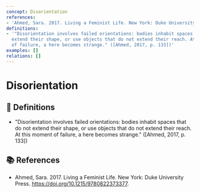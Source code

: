 ```yaml
---
concept: Disorientation
references:
- 'Ahmed, Sara. 2017. Living a Feminist Life. New York: Duke University Press. https://doi.org/10.1215/9780822373377.'
definitions:
- '"Disorientation involves failed orientations: bodies inhabit spaces that do not
  extend their shape, or use objects that do not extend their reach. At this moment
  of failure, a here becomes strange." ([Ahmed, 2017, p. 133])'
examples: []
relations: []
---
```


# Disorientation

## 📖 Definitions

- "Disorientation involves failed orientations: bodies inhabit spaces that do not extend their shape, or use objects that do not extend their reach. At this moment of failure, a here becomes strange." ([Ahmed, 2017, p. 133])

## 📚 References

- Ahmed, Sara. 2017. Living a Feminist Life. New York: Duke University Press. https://doi.org/10.1215/9780822373377.
